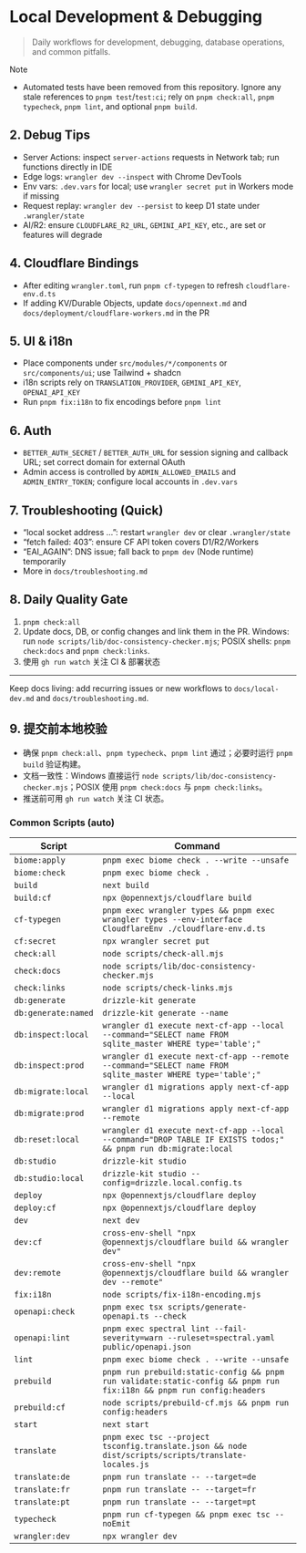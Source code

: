 # Local Development & Debugging

> Daily workflows for development, debugging, database operations, and common pitfalls.

Note
- Automated tests have been removed from this repository. Ignore any stale references to `pnpm test`/`test:ci`; rely on `pnpm check:all`, `pnpm typecheck`, `pnpm lint`, and optional `pnpm build`.

## 2. Debug Tips

- Server Actions: inspect `server-actions` requests in Network tab; run functions directly in IDE
- Edge logs: `wrangler dev --inspect` with Chrome DevTools
- Env vars: `.dev.vars` for local; use `wrangler secret put` in Workers mode if missing
- Request replay: `wrangler dev --persist` to keep D1 state under `.wrangler/state`
- AI/R2: ensure `CLOUDFLARE_R2_URL`, `GEMINI_API_KEY`, etc., are set or features will degrade

## 4. Cloudflare Bindings

- After editing `wrangler.toml`, run `pnpm cf-typegen` to refresh `cloudflare-env.d.ts`
- If adding KV/Durable Objects, update `docs/opennext.md` and `docs/deployment/cloudflare-workers.md` in the PR

## 5. UI & i18n

- Place components under `src/modules/*/components` or `src/components/ui`; use Tailwind + shadcn
- i18n scripts rely on `TRANSLATION_PROVIDER`, `GEMINI_API_KEY`, `OPENAI_API_KEY`
- Run `pnpm fix:i18n` to fix encodings before `pnpm lint`

## 6. Auth

- `BETTER_AUTH_SECRET` / `BETTER_AUTH_URL` for session signing and callback URL; set correct domain for external OAuth
- Admin access is controlled by `ADMIN_ALLOWED_EMAILS` and `ADMIN_ENTRY_TOKEN`; configure local accounts in `.dev.vars`

## 7. Troubleshooting (Quick)

- “local socket address …”: restart `wrangler dev` or clear `.wrangler/state`
- “fetch failed: 403”: ensure CF API token covers D1/R2/Workers
- “EAI_AGAIN”: DNS issue; fall back to `pnpm dev` (Node runtime) temporarily
- More in `docs/troubleshooting.md`

## 8. Daily Quality Gate
1. `pnpm check:all`
2. Update docs, DB, or config changes and link them in the PR. Windows: run `node scripts/lib/doc-consistency-checker.mjs`; POSIX shells: `pnpm check:docs` and `pnpm check:links`.
3. 使用 `gh run watch` 关注 CI & 部署状态

---

Keep docs living: add recurring issues or new workflows to `docs/local-dev.md` and `docs/troubleshooting.md`.

## 9. 提交前本地校验
- 确保 `pnpm check:all`、`pnpm typecheck`、`pnpm lint` 通过；必要时运行 `pnpm build` 验证构建。
- 文档一致性：Windows 直接运行 `node scripts/lib/doc-consistency-checker.mjs`；POSIX 使用 `pnpm check:docs` 与 `pnpm check:links`。
- 推送前可用 `gh run watch` 关注 CI 状态。

<!-- DOCSYNC:SCRIPTS_TABLE_AUTO START -->

### Common Scripts (auto)

| Script | Command |
| --- | --- |
| `biome:apply` | `pnpm exec biome check . --write --unsafe` |
| `biome:check` | `pnpm exec biome check .` |
| `build` | `next build` |
| `build:cf` | `npx @opennextjs/cloudflare build` |
| `cf-typegen` | `pnpm exec wrangler types && pnpm exec wrangler types --env-interface CloudflareEnv ./cloudflare-env.d.ts` |
| `cf:secret` | `npx wrangler secret put` |
| `check:all` | `node scripts/check-all.mjs` |
| `check:docs` | `node scripts/lib/doc-consistency-checker.mjs` |
| `check:links` | `node scripts/check-links.mjs` |
| `db:generate` | `drizzle-kit generate` |
| `db:generate:named` | `drizzle-kit generate --name` |
| `db:inspect:local` | `wrangler d1 execute next-cf-app --local --command="SELECT name FROM sqlite_master WHERE type='table';"` |
| `db:inspect:prod` | `wrangler d1 execute next-cf-app --remote --command="SELECT name FROM sqlite_master WHERE type='table';"` |
| `db:migrate:local` | `wrangler d1 migrations apply next-cf-app --local` |
| `db:migrate:prod` | `wrangler d1 migrations apply next-cf-app --remote` |
| `db:reset:local` | `wrangler d1 execute next-cf-app --local --command="DROP TABLE IF EXISTS todos;" && pnpm run db:migrate:local` |
| `db:studio` | `drizzle-kit studio` |
| `db:studio:local` | `drizzle-kit studio --config=drizzle.local.config.ts` |
| `deploy` | `npx @opennextjs/cloudflare deploy` |
| `deploy:cf` | `npx @opennextjs/cloudflare deploy` |
| `dev` | `next dev` |
| `dev:cf` | `cross-env-shell "npx @opennextjs/cloudflare build && wrangler dev"` |
| `dev:remote` | `cross-env-shell "npx @opennextjs/cloudflare build && wrangler dev --remote"` |
| `fix:i18n` | `node scripts/fix-i18n-encoding.mjs` |
| `openapi:check` | `pnpm exec tsx scripts/generate-openapi.ts --check` |
| `openapi:lint` | `pnpm exec spectral lint --fail-severity=warn --ruleset=spectral.yaml public/openapi.json` |
| `lint` | `pnpm exec biome check . --write --unsafe` |
| `prebuild` | `pnpm run prebuild:static-config && pnpm run validate:static-config && pnpm run fix:i18n && pnpm run config:headers` |
| `prebuild:cf` | `node scripts/prebuild-cf.mjs && pnpm run config:headers` |
| `start` | `next start` |
| `translate` | `pnpm exec tsc --project tsconfig.translate.json && node dist/scripts/scripts/translate-locales.js` |
| `translate:de` | `pnpm run translate -- --target=de` |
| `translate:fr` | `pnpm run translate -- --target=fr` |
| `translate:pt` | `pnpm run translate -- --target=pt` |
| `typecheck` | `pnpm run cf-typegen && pnpm exec tsc --noEmit` |
| `wrangler:dev` | `npx wrangler dev` |

<!-- DOCSYNC:SCRIPTS_TABLE_AUTO END -->
